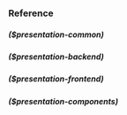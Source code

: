 ### Reference
##### ($presentation-common)
##### ($presentation-backend)
##### ($presentation-frontend)
##### ($presentation-components)

